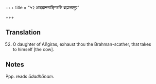 +++
title = "५२ आददानमाङ्गिरसि ब्रह्मज्यमुप"

+++
## Translation
52. O daughter of An̄giras, exhaust thou the Brahman-scather, that takes  
to himself \[the cow\].

## Notes
Ppp. reads *ādadhānam*.
